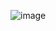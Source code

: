 ![image](https://github.com/nithinganesh1/django/assets/122164879/e2b18e25-77a5-40d1-905a-7fb501733b80)
